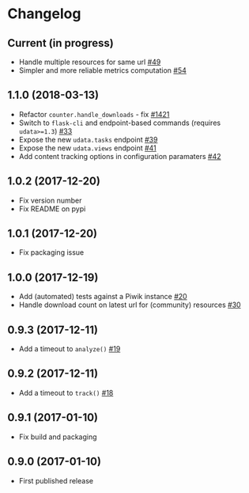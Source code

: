 # Changelog

## Current (in progress)

- Handle multiple resources for same url [#49](https://github.com/opendatateam/udata-piwik/pull/49)
- Simpler and more reliable metrics computation [#54](https://github.com/opendatateam/udata-piwik/pull/54)

## 1.1.0 (2018-03-13)

- Refactor `counter.handle_downloads` - fix [#1421](https://github.com/opendatateam/udata/issues/1421)
- Switch to `flask-cli` and endpoint-based commands (requires `udata>=1.3`) [#33](https://github.com/opendatateam/udata-piwik/pull/33)
- Expose the new `udata.tasks` endpoint [#39](https://github.com/opendatateam/udata-piwik/pull/39)
- Expose the new `udata.views` endpoint [#41](https://github.com/opendatateam/udata-piwik/pull/41)
- Add content tracking options in configuration paramaters [#42](://github.com/opendatateam/udata-piwik/pull/42)

## 1.0.2 (2017-12-20)

- Fix version number
- Fix README on pypi

## 1.0.1 (2017-12-20)

- Fix packaging issue

## 1.0.0 (2017-12-19)

- Add (automated) tests against a Piwik instance [#20](https://github.com/opendatateam/udata-piwik/issues/20)
- Handle download count on latest url for (community) resources [#30](https://github.com/opendatateam/udata-piwik/pull/30)

## 0.9.3 (2017-12-11)

- Add a timeout to `analyze()` [#19](https://github.com/opendatateam/udata-piwik/pull/19)

## 0.9.2 (2017-12-11)

- Add a timeout to `track()` [#18](https://github.com/opendatateam/udata-piwik/pull/18)

## 0.9.1 (2017-01-10)

- Fix build and packaging

## 0.9.0 (2017-01-10)

- First published release
